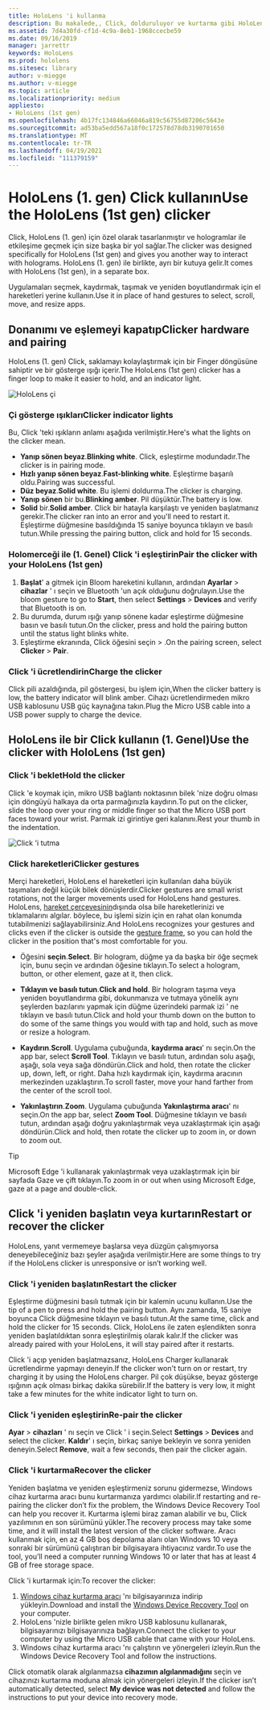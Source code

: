 ```yaml
---
title: HoloLens 'i kullanma
description: Bu makalede,, Click, dolduruluyor ve kurtarma gibi HoloLens Click 'in nasıl kullanılacağı özetlenmektedir.
ms.assetid: 7d4a30fd-cf1d-4c9a-8eb1-1968ccecbe59
ms.date: 09/16/2019
manager: jarrettr
keywords: HoloLens
ms.prod: hololens
ms.sitesec: library
author: v-miegge
ms.author: v-miegge
ms.topic: article
ms.localizationpriority: medium
appliesto:
- HoloLens (1st gen)
ms.openlocfilehash: 4b17fc134846a66046a819c56755d87206c5643e
ms.sourcegitcommit: ad53ba5edd567a18f0c172578d78db3190701650
ms.translationtype: MT
ms.contentlocale: tr-TR
ms.lasthandoff: 04/19/2021
ms.locfileid: "111379159"
---
```

# <a name="use-the-hololens-1st-gen-clicker"></a><span data-ttu-id="4bde0-104">HoloLens (1. gen) Click kullanın</span><span class="sxs-lookup"><span data-stu-id="4bde0-104">Use the HoloLens (1st gen) clicker</span></span>

<span data-ttu-id="4bde0-105">Click, HoloLens (1. gen) için özel olarak tasarlanmıştır ve hologramlar ile etkileşime geçmek için size başka bir yol sağlar.</span><span class="sxs-lookup"><span data-stu-id="4bde0-105">The clicker was designed specifically for HoloLens (1st gen) and gives you another way to interact with holograms.</span></span> <span data-ttu-id="4bde0-106">HoloLens (1. gen) ile birlikte, ayrı bir kutuya gelir.</span><span class="sxs-lookup"><span data-stu-id="4bde0-106">It comes with HoloLens (1st gen), in a separate box.</span></span>

<span data-ttu-id="4bde0-107">Uygulamaları seçmek, kaydırmak, taşımak ve yeniden boyutlandırmak için el hareketleri yerine kullanın.</span><span class="sxs-lookup"><span data-stu-id="4bde0-107">Use it in place of hand gestures to select, scroll, move, and resize apps.</span></span>

## <a name="clicker-hardware-and-pairing"></a><span data-ttu-id="4bde0-108">Donanımı ve eşlemeyi kapatıp</span><span class="sxs-lookup"><span data-stu-id="4bde0-108">Clicker hardware and pairing</span></span>

<span data-ttu-id="4bde0-109">HoloLens (1. gen) Click, saklamayı kolaylaştırmak için bir Finger döngüsüne sahiptir ve bir gösterge ışığı içerir.</span><span class="sxs-lookup"><span data-stu-id="4bde0-109">The HoloLens (1st gen) clicker has a finger loop to make it easier to hold, and an indicator light.</span></span>

![HoloLens çi](images/use-hololens-clicker-1.png)

### <a name="clicker-indicator-lights"></a><span data-ttu-id="4bde0-111">Çi gösterge ışıkları</span><span class="sxs-lookup"><span data-stu-id="4bde0-111">Clicker indicator lights</span></span>

<span data-ttu-id="4bde0-112">Bu, Click 'teki ışıkların anlamı aşağıda verilmiştir.</span><span class="sxs-lookup"><span data-stu-id="4bde0-112">Here's what the lights on the clicker mean.</span></span>

- <span data-ttu-id="4bde0-113">**Yanıp sönen beyaz**.</span><span class="sxs-lookup"><span data-stu-id="4bde0-113">**Blinking white**.</span></span> <span data-ttu-id="4bde0-114">Click, eşleştirme modundadır.</span><span class="sxs-lookup"><span data-stu-id="4bde0-114">The clicker is in pairing mode.</span></span>
- <span data-ttu-id="4bde0-115">**Hızlı yanıp sönen beyaz**.</span><span class="sxs-lookup"><span data-stu-id="4bde0-115">**Fast-blinking white**.</span></span> <span data-ttu-id="4bde0-116">Eşleştirme başarılı oldu.</span><span class="sxs-lookup"><span data-stu-id="4bde0-116">Pairing was successful.</span></span>
- <span data-ttu-id="4bde0-117">**Düz beyaz**.</span><span class="sxs-lookup"><span data-stu-id="4bde0-117">**Solid white**.</span></span> <span data-ttu-id="4bde0-118">Bu işlemi doldurma.</span><span class="sxs-lookup"><span data-stu-id="4bde0-118">The clicker is charging.</span></span>
- <span data-ttu-id="4bde0-119">**Yanıp sönen** bir bu.</span><span class="sxs-lookup"><span data-stu-id="4bde0-119">**Blinking amber**.</span></span> <span data-ttu-id="4bde0-120">Pil düşüktür.</span><span class="sxs-lookup"><span data-stu-id="4bde0-120">The battery is low.</span></span>
- <span data-ttu-id="4bde0-121">**Solid** bir.</span><span class="sxs-lookup"><span data-stu-id="4bde0-121">**Solid amber**.</span></span> <span data-ttu-id="4bde0-122">Click bir hatayla karşılaştı ve yeniden başlatmanız gerekir.</span><span class="sxs-lookup"><span data-stu-id="4bde0-122">The clicker ran into an error and you'll need to restart it.</span></span> <span data-ttu-id="4bde0-123">Eşleştirme düğmesine basıldığında 15 saniye boyunca tıklayın ve basılı tutun.</span><span class="sxs-lookup"><span data-stu-id="4bde0-123">While pressing the pairing button, click and hold for 15 seconds.</span></span>

### <a name="pair-the-clicker-with-your-hololens-1st-gen"></a><span data-ttu-id="4bde0-124">Holomerceği ile (1. Genel) Click 'i eşleştirin</span><span class="sxs-lookup"><span data-stu-id="4bde0-124">Pair the clicker with your HoloLens (1st gen)</span></span>

1. <span data-ttu-id="4bde0-125">**Başlat**' a gitmek için Bloom hareketini kullanın, ardından **Ayarlar**  >  **cihazlar** ' ı seçin ve Bluetooth 'un açık olduğunu doğrulayın.</span><span class="sxs-lookup"><span data-stu-id="4bde0-125">Use the bloom gesture to go to **Start**, then select **Settings** > **Devices** and verify that Bluetooth is on.</span></span>
1. <span data-ttu-id="4bde0-126">Bu durumda, durum ışığı yanıp sönene kadar eşleştirme düğmesine basın ve basılı tutun.</span><span class="sxs-lookup"><span data-stu-id="4bde0-126">On the clicker, press and hold the pairing button until the status light blinks white.</span></span>
1. <span data-ttu-id="4bde0-127">Eşleştirme ekranında, Click öğesini seçin   >  .</span><span class="sxs-lookup"><span data-stu-id="4bde0-127">On the pairing screen, select **Clicker** > **Pair**.</span></span>

### <a name="charge-the-clicker"></a><span data-ttu-id="4bde0-128">Click 'i ücretlendirin</span><span class="sxs-lookup"><span data-stu-id="4bde0-128">Charge the clicker</span></span>

<span data-ttu-id="4bde0-129">Click pili azaldığında, pil göstergesi, bu işlem için,</span><span class="sxs-lookup"><span data-stu-id="4bde0-129">When the clicker battery is low, the battery indicator will blink amber.</span></span> <span data-ttu-id="4bde0-130">Cihazı ücretlendirmeden mikro USB kablosunu USB güç kaynağına takın.</span><span class="sxs-lookup"><span data-stu-id="4bde0-130">Plug the Micro USB cable into a USB power supply to charge the device.</span></span>

## <a name="use-the-clicker-with-hololens-1st-gen"></a><span data-ttu-id="4bde0-131">HoloLens ile bir Click kullanın (1. Genel)</span><span class="sxs-lookup"><span data-stu-id="4bde0-131">Use the clicker with HoloLens (1st gen)</span></span>

### <a name="hold-the-clicker"></a><span data-ttu-id="4bde0-132">Click 'i beklet</span><span class="sxs-lookup"><span data-stu-id="4bde0-132">Hold the clicker</span></span>

<span data-ttu-id="4bde0-133">Click 'e koymak için, mikro USB bağlantı noktasının bilek 'nize doğru olması için döngüyü halkaya da orta parmağınızla kaydırın.</span><span class="sxs-lookup"><span data-stu-id="4bde0-133">To put on the clicker, slide the loop over your ring or middle finger so that the Micro USB port faces toward your wrist.</span></span> <span data-ttu-id="4bde0-134">Parmak izi girintiye geri kalanını.</span><span class="sxs-lookup"><span data-stu-id="4bde0-134">Rest your thumb in the indentation.</span></span>

![Click 'i tutma](images/use-hololens-clicker-2.png)

### <a name="clicker-gestures"></a><span data-ttu-id="4bde0-136">Click hareketleri</span><span class="sxs-lookup"><span data-stu-id="4bde0-136">Clicker gestures</span></span>

<span data-ttu-id="4bde0-137">Merçi hareketleri, HoloLens el hareketleri için kullanılan daha büyük taşımaları değil küçük bilek dönüşlerdir.</span><span class="sxs-lookup"><span data-stu-id="4bde0-137">Clicker gestures are small wrist rotations, not the larger movements used for HoloLens hand gestures.</span></span> <span data-ttu-id="4bde0-138">HoloLens, [hareket çerçevesinin](hololens1-basic-usage.md)dışında olsa bile hareketlerinizi ve tıklamalarını algılar. böylece, bu işlemi sizin için en rahat olan konumda tutabilmenizi sağlayabilirsiniz.</span><span class="sxs-lookup"><span data-stu-id="4bde0-138">And HoloLens recognizes your gestures and clicks even if the clicker is outside the [gesture frame](hololens1-basic-usage.md), so you can hold the clicker in the position that's most comfortable for you.</span></span>

- <span data-ttu-id="4bde0-139">Öğesini **seçin**.</span><span class="sxs-lookup"><span data-stu-id="4bde0-139">**Select**.</span></span> <span data-ttu-id="4bde0-140">Bir hologram, düğme ya da başka bir öğe seçmek için, bunu seçin ve ardından öğesine tıklayın.</span><span class="sxs-lookup"><span data-stu-id="4bde0-140">To select a hologram, button, or other element, gaze at it, then click.</span></span>

- <span data-ttu-id="4bde0-141">**Tıklayın ve basılı tutun**.</span><span class="sxs-lookup"><span data-stu-id="4bde0-141">**Click and hold**.</span></span> <span data-ttu-id="4bde0-142">Bir hologram taşıma veya yeniden boyutlandırma gibi, dokunmanıza ve tutmaya yönelik aynı şeylerden bazılarını yapmak için düğme üzerindeki parmak izi ' ne tıklayın ve basılı tutun.</span><span class="sxs-lookup"><span data-stu-id="4bde0-142">Click and hold your thumb down on the button to do some of the same things you would with tap and hold, such as move or resize a hologram.</span></span>

- <span data-ttu-id="4bde0-143">**Kaydırın**.</span><span class="sxs-lookup"><span data-stu-id="4bde0-143">**Scroll**.</span></span> <span data-ttu-id="4bde0-144">Uygulama çubuğunda, **kaydırma aracı**' nı seçin.</span><span class="sxs-lookup"><span data-stu-id="4bde0-144">On the app bar, select **Scroll Tool**.</span></span> <span data-ttu-id="4bde0-145">Tıklayın ve basılı tutun, ardından solu aşağı, aşağı, sola veya sağa döndürün.</span><span class="sxs-lookup"><span data-stu-id="4bde0-145">Click and hold, then rotate the clicker up, down, left, or right.</span></span> <span data-ttu-id="4bde0-146">Daha hızlı kaydırmak için, kaydırma aracının merkezinden uzaklaştırın.</span><span class="sxs-lookup"><span data-stu-id="4bde0-146">To scroll faster, move your hand farther from the center of the scroll tool.</span></span>

- <span data-ttu-id="4bde0-147">**Yakınlaştırın**.</span><span class="sxs-lookup"><span data-stu-id="4bde0-147">**Zoom**.</span></span> <span data-ttu-id="4bde0-148">Uygulama çubuğunda **Yakınlaştırma aracı**' nı seçin.</span><span class="sxs-lookup"><span data-stu-id="4bde0-148">On the app bar, select **Zoom Tool**.</span></span> <span data-ttu-id="4bde0-149">Düğmesine tıklayın ve basılı tutun, ardından aşağı doğru yakınlaştırmak veya uzaklaştırmak için aşağı döndürün.</span><span class="sxs-lookup"><span data-stu-id="4bde0-149">Click and hold, then rotate the clicker up to zoom in, or down to zoom out.</span></span>

> [!TIP]
> <span data-ttu-id="4bde0-150">Microsoft Edge 'i kullanarak yakınlaştırmak veya uzaklaştırmak için bir sayfada Gaze ve çift tıklayın.</span><span class="sxs-lookup"><span data-stu-id="4bde0-150">To zoom in or out when using Microsoft Edge, gaze at a page and double-click.</span></span>

## <a name="restart-or-recover-the-clicker"></a><span data-ttu-id="4bde0-151">Click 'i yeniden başlatın veya kurtarın</span><span class="sxs-lookup"><span data-stu-id="4bde0-151">Restart or recover the clicker</span></span>

<span data-ttu-id="4bde0-152">HoloLens, yanıt vermemeye başlarsa veya düzgün çalışmıyorsa deneyebileceğiniz bazı şeyler aşağıda verilmiştir.</span><span class="sxs-lookup"><span data-stu-id="4bde0-152">Here are some things to try if the HoloLens clicker is unresponsive or isn’t working well.</span></span>

### <a name="restart-the-clicker"></a><span data-ttu-id="4bde0-153">Click 'i yeniden başlatın</span><span class="sxs-lookup"><span data-stu-id="4bde0-153">Restart the clicker</span></span>

<span data-ttu-id="4bde0-154">Eşleştirme düğmesini basılı tutmak için bir kalemin ucunu kullanın.</span><span class="sxs-lookup"><span data-stu-id="4bde0-154">Use the tip of a pen to press and hold the pairing button.</span></span> <span data-ttu-id="4bde0-155">Aynı zamanda, 15 saniye boyunca Click düğmesine tıklayın ve basılı tutun.</span><span class="sxs-lookup"><span data-stu-id="4bde0-155">At the same time, click and hold the clicker for 15 seconds.</span></span> <span data-ttu-id="4bde0-156">Click, HoloLens ile zaten eşlendikten sonra yeniden başlatıldıktan sonra eşleştirilmiş olarak kalır.</span><span class="sxs-lookup"><span data-stu-id="4bde0-156">If the clicker was already paired with your HoloLens, it will stay paired after it restarts.</span></span>

<span data-ttu-id="4bde0-157">Click 'i açıp yeniden başlatmazsanız, HoloLens Charger kullanarak ücretlendirme yapmayı deneyin.</span><span class="sxs-lookup"><span data-stu-id="4bde0-157">If the clicker won't turn on or restart, try charging it by using the HoloLens charger.</span></span> <span data-ttu-id="4bde0-158">Pil çok düşükse, beyaz gösterge ışığının açık olması birkaç dakika sürebilir.</span><span class="sxs-lookup"><span data-stu-id="4bde0-158">If the battery is very low, it might take a few minutes for the white indicator light to turn on.</span></span>

### <a name="re-pair-the-clicker"></a><span data-ttu-id="4bde0-159">Click 'i yeniden eşleştirin</span><span class="sxs-lookup"><span data-stu-id="4bde0-159">Re-pair the clicker</span></span>

<span data-ttu-id="4bde0-160">**Ayar**  >  **cihazları** ' nı seçin ve Click ' i seçin.</span><span class="sxs-lookup"><span data-stu-id="4bde0-160">Select **Settings** > **Devices** and select the clicker.</span></span> <span data-ttu-id="4bde0-161">**Kaldır**' ı seçin, birkaç saniye bekleyin ve sonra yeniden deneyin.</span><span class="sxs-lookup"><span data-stu-id="4bde0-161">Select **Remove**, wait a few seconds, then pair the clicker again.</span></span>

### <a name="recover-the-clicker"></a><span data-ttu-id="4bde0-162">Click 'i kurtarma</span><span class="sxs-lookup"><span data-stu-id="4bde0-162">Recover the clicker</span></span>

<span data-ttu-id="4bde0-163">Yeniden başlatma ve yeniden eşleştirmeniz sorunu gidermezse, Windows cihaz kurtarma aracı bunu kurtarmanıza yardımcı olabilir.</span><span class="sxs-lookup"><span data-stu-id="4bde0-163">If restarting and re-pairing the clicker don’t fix the problem, the Windows Device Recovery Tool can help you recover it.</span></span> <span data-ttu-id="4bde0-164">Kurtarma işlemi biraz zaman alabilir ve bu, Click yazılımının en son sürümünü yükler.</span><span class="sxs-lookup"><span data-stu-id="4bde0-164">The recovery process may take some time, and it will install the latest version of the clicker software.</span></span> <span data-ttu-id="4bde0-165">Aracı kullanmak için, en az 4 GB boş depolama alanı olan Windows 10 veya sonraki bir sürümünü çalıştıran bir bilgisayara ihtiyacınız vardır.</span><span class="sxs-lookup"><span data-stu-id="4bde0-165">To use the tool, you’ll need a computer running Windows 10 or later that has at least 4 GB of free storage space.</span></span>

<span data-ttu-id="4bde0-166">Click 'i kurtarmak için:</span><span class="sxs-lookup"><span data-stu-id="4bde0-166">To recover the clicker:</span></span>

1. <span data-ttu-id="4bde0-167">[Windows cihaz kurtarma aracı](https://dev.azure.com/ContentIdea/ContentIdea/_queries/query/8a004dbe-73f8-4a32-94bc-368fc2f2a895/) 'nı bilgisayarınıza indirip yükleyin.</span><span class="sxs-lookup"><span data-stu-id="4bde0-167">Download and install the [Windows Device Recovery Tool](https://dev.azure.com/ContentIdea/ContentIdea/_queries/query/8a004dbe-73f8-4a32-94bc-368fc2f2a895/) on your computer.</span></span>
1. <span data-ttu-id="4bde0-168">HoloLens 'nizle birlikte gelen mikro USB kablosunu kullanarak, bilgisayarınızı bilgisayarınıza bağlayın.</span><span class="sxs-lookup"><span data-stu-id="4bde0-168">Connect the clicker to your computer by using the Micro USB cable that came with your HoloLens.</span></span>
1. <span data-ttu-id="4bde0-169">Windows cihaz kurtarma aracı 'nı çalıştırın ve yönergeleri izleyin.</span><span class="sxs-lookup"><span data-stu-id="4bde0-169">Run the Windows Device Recovery Tool and follow the instructions.</span></span>

<span data-ttu-id="4bde0-170">Click otomatik olarak algılanmazsa **cihazımın algılanmadığını** seçin ve cihazınızı kurtarma moduna almak için yönergeleri izleyin.</span><span class="sxs-lookup"><span data-stu-id="4bde0-170">If the clicker isn’t automatically detected, select **My device was not detected** and follow the instructions to put your device into recovery mode.</span></span>
